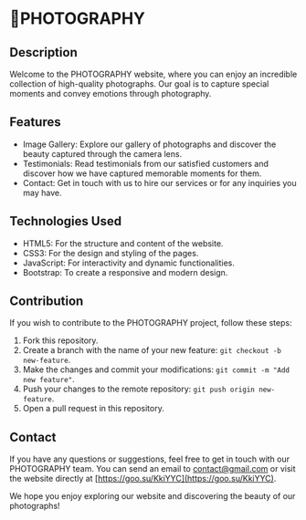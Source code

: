 # 📸PHOTOGRAPHY

## Description

Welcome to the PHOTOGRAPHY website, where you can enjoy an incredible collection of high-quality photographs. Our goal is to capture special moments and convey emotions through photography.

## Features

- Image Gallery: Explore our gallery of photographs and discover the beauty captured through the camera lens.
- Testimonials: Read testimonials from our satisfied customers and discover how we have captured memorable moments for them.
- Contact: Get in touch with us to hire our services or for any inquiries you may have.

## Technologies Used

- HTML5: For the structure and content of the website.
- CSS3: For the design and styling of the pages.
- JavaScript: For interactivity and dynamic functionalities.
- Bootstrap: To create a responsive and modern design.

## Contribution

If you wish to contribute to the PHOTOGRAPHY project, follow these steps:

1. Fork this repository.
2. Create a branch with the name of your new feature: `git checkout -b new-feature`.
3. Make the changes and commit your modifications: `git commit -m "Add new feature"`.
4. Push your changes to the remote repository: `git push origin new-feature`.
5. Open a pull request in this repository.

## Contact

If you have any questions or suggestions, feel free to get in touch with our PHOTOGRAPHY team. You can send an email to [contact@gmail.com](mailto:contact@gmail.com) or visit the website directly at [https://goo.su/KkiYYC](https://goo.su/KkiYYC).

We hope you enjoy exploring our website and discovering the beauty of our photographs!
